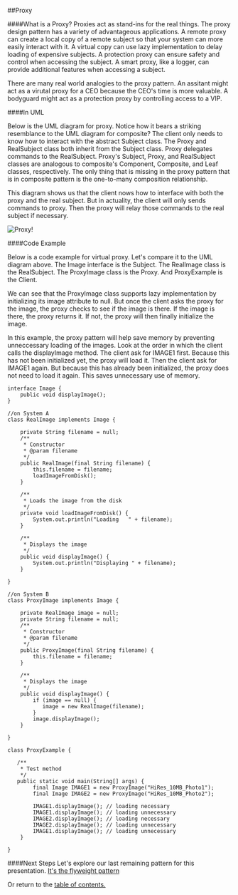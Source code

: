 ##Proxy

####What is a Proxy?
Proxies act as stand-ins for the real things. The proxy design pattern has a 
variety of advantageous applications. A remote proxy can create a local copy
of a remote subject so that your system can more easily interact with it.
A virtual copy can use lazy implementation to delay loading of expensive subjects.
A protection proxy can ensure safety and control when accessing the subject.
A smart proxy, like a logger, can provide additional features when accessing a subject.

There are many real world analogies to the proxy pattern. An assitant might act as a virutal proxy
for a CEO because the CEO's time is more valuable. A bodyguard might act as a protection proxy
by controlling access to a VIP.

####In UML

Below is the UML diagram for proxy. Notice how it bears a striking resemblance to the
UML diagram for composite? The client only needs to know how to interact with the abstract Subject class.
The Proxy and RealSubject class both inherit from the Subject class. Proxy delegates 
commands to the RealSubject. Proxy's Subject, Proxy, and RealSubject classes are analogous
to composite's Component, Composite, and Leaf classes, respectively. The only thing that
is missing in the proxy pattern that is in composite pattern is the one-to-many composition relationship.

This diagram shows us that the client nows how to interface with both the proxy and the real subject.
But in actuality, the client will only sends commands to proxy. Then the proxy will relay those
commands to the real subject if necessary.

![Proxy!](https://github.com/trekbaum/present/blob/master/sdp/resourses/proxy.png "Proxy UML")

####Code Example

Below is a code example for virtual proxy. Let's compare it to the UML diagram above.
The Image interface is the Subject. The RealImage class is the RealSubject.
The ProxyImage class is the Proxy. And ProxyExample is the Client.

We can see that the ProxyImage class supports lazy implementation by initializing
its image attribute to null. But once the client asks the proxy for the image, the
proxy checks to see if the image is there. If the image is there, the proxy returns it.
If not, the proxy will then finally initialize the image. 

In this example, the proxy pattern will help save memory by preventing unneccessary
loading of the images. Look at the order in which the client calls the displayImage
method. The client ask for IMAGE1 first. Because this has not been initialized yet,
the proxy will load it. Then the client ask for IMAGE1 again. But because this has
already been initialized, the proxy does not need to load it again. This saves
unnecessary use of memory.

```
interface Image {
    public void displayImage();
}

//on System A 
class RealImage implements Image {

    private String filename = null;
    /**
     * Constructor
     * @param filename
     */
    public RealImage(final String filename) { 
        this.filename = filename;
        loadImageFromDisk();
    }

    /**
     * Loads the image from the disk
     */
    private void loadImageFromDisk() {
        System.out.println("Loading   " + filename);
    }

    /**
     * Displays the image
     */
    public void displayImage() { 
        System.out.println("Displaying " + filename); 
    }

}

//on System B 
class ProxyImage implements Image {

    private RealImage image = null;
    private String filename = null;
    /**
     * Constructor
     * @param filename 
     */
    public ProxyImage(final String filename) { 
        this.filename = filename; 
    }

    /**
     * Displays the image
     */
    public void displayImage() {
        if (image == null) {
           image = new RealImage(filename);
        } 
        image.displayImage();
    }

}

class ProxyExample {

   /**
    * Test method
    */
   public static void main(String[] args) {
        final Image IMAGE1 = new ProxyImage("HiRes_10MB_Photo1");
        final Image IMAGE2 = new ProxyImage("HiRes_10MB_Photo2");
        
        IMAGE1.displayImage(); // loading necessary
        IMAGE1.displayImage(); // loading unnecessary
        IMAGE2.displayImage(); // loading necessary
        IMAGE2.displayImage(); // loading unnecessary
        IMAGE1.displayImage(); // loading unnecessary
    }

}
```


####Next Steps
Let's explore our last remaining pattern for this presentation.
[It's the flyweight pattern](https://github.com/trekbaum/present/blob/master/sdp/flyweight.md)

Or return to the [table of contents.](https://github.com/trekbaum/present/blob/master/sdp/README.md)
